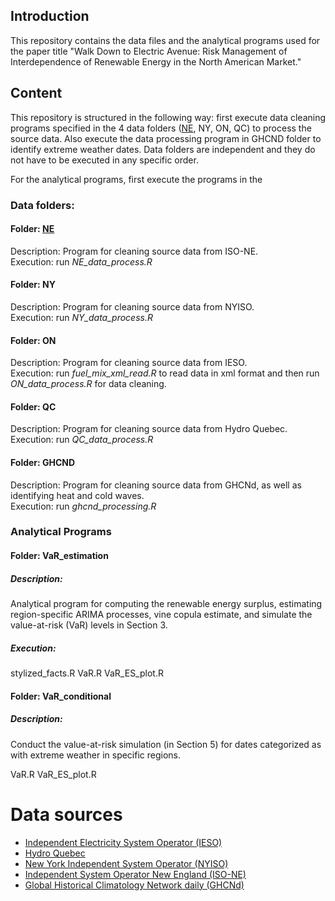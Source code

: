 ## Introduction

This repository contains the data files and the analytical programs used for the paper title "Walk Down to Electric Avenue: Risk Management of Interdependence of Renewable Energy in the North American Market."

## Content

This repository is structured in the following way: first execute data cleaning programs specified in the 4 data folders ([NE](/NE), NY, ON, QC) to process the source data. Also execute the data processing program in GHCND folder to identify extreme weather dates. Data folders are independent and they do not have to be executed in any specific order.

For the analytical programs, first execute the programs in the 

### Data folders:

#### Folder: [NE](/NE)
Description: Program for cleaning source data from ISO-NE. \
Execution: run *NE_data_process.R*

#### Folder: NY  
Description: Program for cleaning source data from NYISO. \
Execution: run *NY_data_process.R*  

#### Folder: ON  
Description: Program for cleaning source data from IESO. \
Execution: run *fuel_mix_xml_read.R* to read data in xml format and then run *ON_data_process.R* for data cleaning.

#### Folder: QC  
Description: Program for cleaning source data from Hydro Quebec. \
Execution: run *QC_data_process.R*

#### Folder: GHCND
Description: Program for cleaning source data from GHCNd, as well as identifying heat and cold waves. \
Execution: run *ghcnd_processing.R*

### Analytical Programs

#### Folder: VaR_estimation  

##### Description: 
Analytical program for computing the renewable energy surplus, estimating region-specific ARIMA processes, vine copula estimate, and simulate the value-at-risk (VaR) levels in Section 3.

##### Execution:
stylized_facts.R
VaR.R
VaR_ES_plot.R

#### Folder: VaR_conditional  
##### Description:
Conduct the value-at-risk simulation (in Section 5) for dates categorized as with extreme weather in specific regions.

VaR.R
VaR_ES_plot.R

# Data sources
- [Independent Electricity System Operator (IESO)](https://www.ieso.ca/)
- [Hydro Quebec](https://www.hydroquebec.com/documents-data/open-data/electricity-generation-quebec/)
- [New York Independent System Operator (NYISO)](https://www.nyiso.com/)
- [Independent System Operator New England (ISO-NE)](https://www.iso-ne.com/])
- [Global Historical Climatology Network daily (GHCNd)](https://www.ncei.noaa.gov/products/land-based-station/global-historical-climatology-network-daily)
